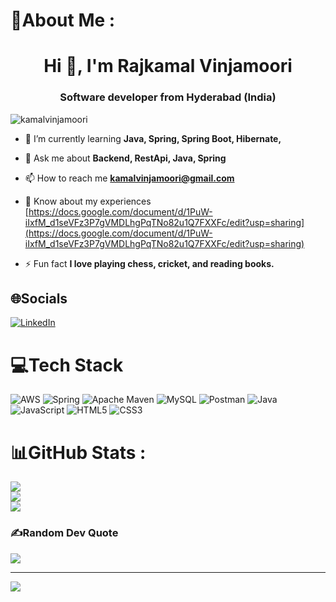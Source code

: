 # 💫About Me :
<h1 align="center">Hi 👋, I'm Rajkamal Vinjamoori</h1>
<h3 align="center">Software developer from Hyderabad (India)</h3>

<p align="left"> <img src="https://komarev.com/ghpvc/?username=kamalvinjamoori&label=Profile%20views&color=0e75b6&style=flat" alt="kamalvinjamoori" /> </p>

- 🌱 I’m currently learning **Java, Spring, Spring Boot, Hibernate,**

- 💬 Ask me about **Backend, RestApi, Java, Spring**

- 📫 How to reach me **kamalvinjamoori@gmail.com**

- 📄 Know about my experiences [https://docs.google.com/document/d/1PuW-iIxfM_d1seVFz3P7gVMDLhgPqTNo82u1Q7FXXFc/edit?usp=sharing](https://docs.google.com/document/d/1PuW-iIxfM_d1seVFz3P7gVMDLhgPqTNo82u1Q7FXXFc/edit?usp=sharing)

- ⚡ Fun fact **I love playing chess, cricket, and reading books.**

## 🌐Socials
[![LinkedIn](https://img.shields.io/badge/LinkedIn-%230077B5.svg?logo=linkedin&logoColor=white)](https://linkedin.com/in/https://www.linkedin.com/in/rajkamal-vinjamoori/) 

# 💻Tech Stack
![AWS](https://img.shields.io/badge/AWS-%23FF9900.svg?style=for-the-badge&logo=amazon-aws&logoColor=white) ![Spring](https://img.shields.io/badge/spring-%236DB33F.svg?style=for-the-badge&logo=spring&logoColor=white) ![Apache Maven](https://img.shields.io/badge/Apache%20Maven-C71A36?style=for-the-badge&logo=Apache%20Maven&logoColor=white) ![MySQL](https://img.shields.io/badge/mysql-%2300f.svg?style=for-the-badge&logo=mysql&logoColor=white) ![Postman](https://img.shields.io/badge/Postman-FF6C37?style=for-the-badge&logo=postman&logoColor=white) ![Java](https://img.shields.io/badge/java-%23ED8B00.svg?style=for-the-badge&logo=java&logoColor=white) ![JavaScript](https://img.shields.io/badge/javascript-%23323330.svg?style=for-the-badge&logo=javascript&logoColor=%23F7DF1E) ![HTML5](https://img.shields.io/badge/html5-%23E34F26.svg?style=for-the-badge&logo=html5&logoColor=white) ![CSS3](https://img.shields.io/badge/css3-%231572B6.svg?style=for-the-badge&logo=css3&logoColor=white)
# 📊GitHub Stats :
![](https://github-readme-stats.vercel.app/api?username=kamalvinjamoori&theme=radical&hide_border=false&include_all_commits=false&count_private=false)<br/>
![](https://github-readme-streak-stats.herokuapp.com/?user=kamalvinjamoori&theme=radical&hide_border=false)<br/>
![](https://github-readme-stats.vercel.app/api/top-langs/?username=kamalvinjamoori&theme=radical&hide_border=false&include_all_commits=false&count_private=false&layout=compact)

### ✍️Random Dev Quote
![](https://quotes-github-readme.vercel.app/api?type=horizontal&theme=radical)

---
[![](https://visitcount.itsvg.in/api?id=kamalvinjamoori&icon=0&color=0)](https://visitcount.itsvg.in)
